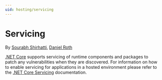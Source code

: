 ```yaml
---
uid: hosting/servicing
---
```

<a name=hosting-servicing></a>

# Servicing

By [Sourabh Shirhatti](https://twitter.com/sshirhatti), [Daniel Roth](https://github.com/danroth27)

[.NET Core](https://microsoft.com/net/core) supports servicing of runtime components and packages to patch any vulnerabilities when they are discovered. For information on how to enable servicing for applications in a hosted environment please refer to the [.NET Core Servicing](https://docs.microsoft.com/en-us/dotnet/articles/core/versions/servicing) documentation.
